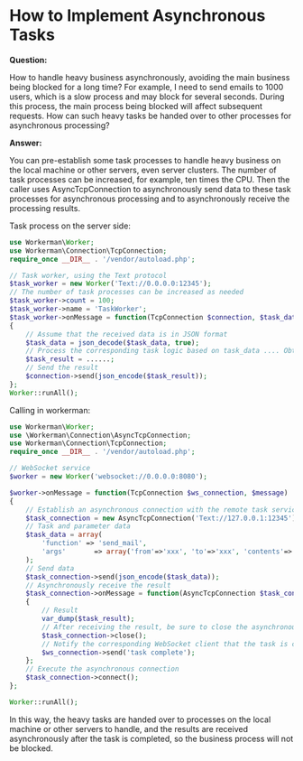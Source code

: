 # How to Implement Asynchronous Tasks

**Question:**

How to handle heavy business asynchronously, avoiding the main business being blocked for a long time? For example, I need to send emails to 1000 users, which is a slow process and may block for several seconds. During this process, the main process being blocked will affect subsequent requests. How can such heavy tasks be handed over to other processes for asynchronous processing?

**Answer:**

You can pre-establish some task processes to handle heavy business on the local machine or other servers, even server clusters. The number of task processes can be increased, for example, ten times the CPU. Then the caller uses AsyncTcpConnection to asynchronously send data to these task processes for asynchronous processing and to asynchronously receive the processing results.

Task process on the server side:

```php
use Workerman\Worker;
use Workerman\Connection\TcpConnection;
require_once __DIR__ . '/vendor/autoload.php';

// Task worker, using the Text protocol
$task_worker = new Worker('Text://0.0.0.0:12345');
// The number of task processes can be increased as needed
$task_worker->count = 100;
$task_worker->name = 'TaskWorker';
$task_worker->onMessage = function(TcpConnection $connection, $task_data)
{
    // Assume that the received data is in JSON format
    $task_data = json_decode($task_data, true);
    // Process the corresponding task logic based on task_data .... Obtain the result. Omitted here.
    $task_result = ......;
    // Send the result
    $connection->send(json_encode($task_result));
};
Worker::runAll();
```

Calling in workerman:

```php
use Workerman\Worker;
use \Workerman\Connection\AsyncTcpConnection;
use Workerman\Connection\TcpConnection;
require_once __DIR__ . '/vendor/autoload.php';

// WebSocket service
$worker = new Worker('websocket://0.0.0.0:8080');

$worker->onMessage = function(TcpConnection $ws_connection, $message)
{
    // Establish an asynchronous connection with the remote task service. The IP is the IP of the remote task service, 127.0.0.1 if it is local, or the IP of the LVS if it is a cluster.
    $task_connection = new AsyncTcpConnection('Text://127.0.0.1:12345');
    // Task and parameter data
    $task_data = array(
        'function' => 'send_mail',
        'args'       => array('from'=>'xxx', 'to'=>'xxx', 'contents'=>'xxx'),
    );
    // Send data
    $task_connection->send(json_encode($task_data));
    // Asynchronously receive the result
    $task_connection->onMessage = function(AsyncTcpConnection $task_connection, $task_result) use ($ws_connection)
    {
        // Result
        var_dump($task_result);
        // After receiving the result, be sure to close the asynchronous connection
        $task_connection->close();
        // Notify the corresponding WebSocket client that the task is complete
        $ws_connection->send('task complete');
    };
    // Execute the asynchronous connection
    $task_connection->connect();
};

Worker::runAll();
```

In this way, the heavy tasks are handed over to processes on the local machine or other servers to handle, and the results are received asynchronously after the task is completed, so the business process will not be blocked.
